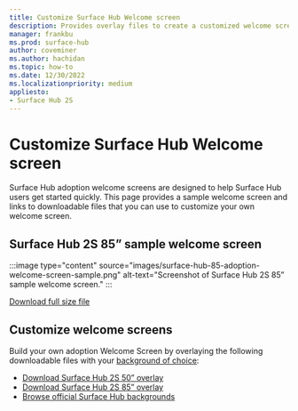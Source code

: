 ```yaml
---
title: Customize Surface Hub Welcome screen
description: Provides overlay files to create a customized welcome screen for Surface Hub 2S
manager: frankbu
ms.prod: surface-hub
author: coveminer
ms.author: hachidan
ms.topic: how-to
ms.date: 12/30/2022
ms.localizationpriority: medium
appliesto:
- Surface Hub 2S
---
```

# Customize Surface Hub Welcome screen

Surface Hub adoption welcome screens are designed to help Surface Hub users get started quickly. This page provides a sample welcome screen and links to downloadable files that you can use to customize your own welcome screen.

## Surface Hub 2S 85” sample welcome screen

:::image type="content" source="images/surface-hub-85-adoption-welcome-screen-sample.png" alt-text="Screenshot of Surface Hub 2S 85” sample welcome screen." :::

[Download full size file](/downloads/surface-hub-85-adoption-welcome-screen.png)

## Customize welcome screens

Build your own adoption Welcome Screen by overlaying the following downloadable files with your [background of choice](https://wallpaperhub.app/wallpapers/7820):

- [Download Surface Hub 2S 50” overlay](/downloads/surface-hub-overlay-50-resized.png)
- [Download Surface Hub 2S 85” overlay](/downloads/surface-hub-overlay-85-resized.png)
- [Browse official Surface Hub backgrounds](https://wallpaperhub.app/wallpapers/7820)
